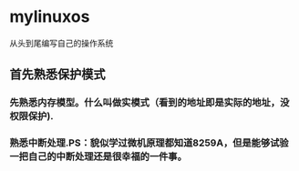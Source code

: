 # mylinuxos
从头到尾编写自己的操作系统

## 首先熟悉保护模式
### 先熟悉内存模型。什么叫做实模式（看到的地址即是实际的地址，没权限保护).
### 熟悉中断处理.PS：貌似学过微机原理都知道8259A，但是能够试验一把自己的中断处理还是很幸福的一件事。

